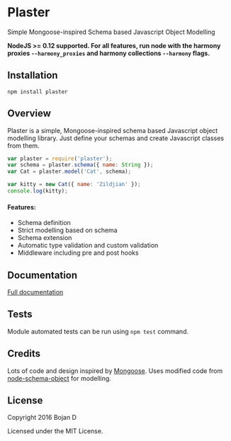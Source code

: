# Plaster

Simple Mongoose-inspired Schema based Javascript Object Modelling

**NodeJS >= 0.12 supported. For all features, run node with the harmony proxies ````--harmony_proxies```` and harmony collections ````--harmony```` flags.**

## Installation

`npm install plaster`

## Overview

Plaster is a simple, Mongoose-inspired schema based Javascript object modelling library. Just define your schemas and
create Javascript classes from them.

```js
var plaster = require('plaster');
var schema = plaster.schema({ name: String });
var Cat = plaster.model('Cat', schema);

var kitty = new Cat({ name: 'Zildjian' });
console.log(kitty);
```

#### Features:

* Schema definition
* Strict modelling based on schema
* Schema extension
* Automatic type validation and custom validation
* Middleware including pre and post hooks

## Documentation

[Full documentation](https://bojand.github.com/plaster)

## Tests

Module automated tests can be run using `npm test` command.

## Credits

Lots of code and design inspired by [Mongoose](http://mongoosejs.com/).
Uses modified code from [node-schema-object](https://github.com/scotthovestadt/node-schema-object) for modelling.

## License

Copyright 2016 Bojan D

Licensed under the MIT License.
